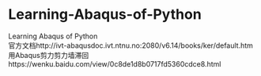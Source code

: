 # Learning-Abaqus-of-Python
Learning Abaqus of Python  
官方文档http://ivt-abaqusdoc.ivt.ntnu.no:2080/v6.14/books/ker/default.htm  
用Abaqus剪力剪力墙滞回https://wenku.baidu.com/view/0c8de1d8b0717fd5360cdce8.html
